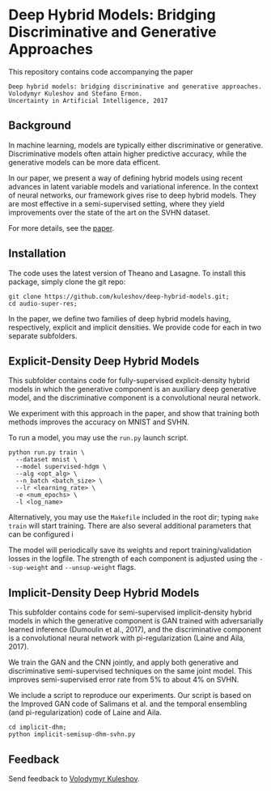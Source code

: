 Deep Hybrid Models: Bridging Discriminative and Generative Approaches
=====================================================================

This repository contains code accompanying the paper

```
Deep hybrid models: bridging discriminative and generative approaches.
Volodymyr Kuleshov and Stefano Ermon.
Uncertainty in Artificial Intelligence, 2017
```

## Background

In machine learning, models are typically either discriminative or generative.
Discriminative models often attain higher predictive accuracy, 
while the generative models can be more data efficent.

In our paper, we present a way of defining hybrid models using recent advances in latent variable models and variational inference.
In the context of neural networks, our framework gives rise to deep hybrid models. They are most effective in a semi-supervised setting, where they yield improvements over the state of the art on the SVHN dataset.

For more details, see the [paper](http://web.stanford.edu/~kuleshov/papers/uai2017.pdf).

## Installation

The code uses the latest version of Theano and Lasagne.
To install this package, simply clone the git repo:

```
git clone https://github.com/kuleshov/deep-hybrid-models.git;
cd audio-super-res;
```

In the paper, we define two families of deep hybrid models having, respectively, explicit and implicit densities.
We provide code for each in two separate subfolders.

## Explicit-Density Deep Hybrid Models

This subfolder contains code for fully-supervised explicit-density hybrid models 
in which the generative component is an auxiliary deep generative model, and the discriminative component is a convolutional neural network.

We experiment with this approach in the paper, and show that training both methods improves the accuracy on MNIST and SVHN.

To run a model, you may use the `run.py` launch script.

```
python run.py train \
  --dataset mnist \
  --model supervised-hdgm \
  --alg <opt_alg> \
  --n_batch <batch_size> \
  --lr <learning_rate> \
  -e <num_epochs> \
  -l <log_name>
```

Alternatively, you may use the `Makefile` included in the root dir; typing `make train` will start training. There are also several additional parameters that can be configured i

The model will periodically save its weights and report training/validation losses in the logfile.
The strength of each component is adjusted using the `--sup-weight` and `--unsup-weight` flags.

## Implicit-Density Deep Hybrid Models

This subfolder contains code for semi-supervised implicit-density hybrid models 
in which the generative component is GAN trained with adversarially learned inference (Dumoulin et al., 2017), and the discriminative component is a convolutional neural network with pi-regularization (Laine and Aila, 2017).

We train the GAN and the CNN jointly, and apply both generative and discriminative semi-supervised techniques on the same joint model. This improves semi-supervised error rate from 5% to about 4% on SVHN.

We include a script to reproduce our experiments. Our script is based on the Improved GAN code of Salimans et al. and the temporal ensembling (and pi-regularization) code of Laine and Aila.

```
cd implicit-dhm;
python implicit-semisup-dhm-svhn.py
```

## Feedback

Send feedback to [Volodymyr Kuleshov](http://www.stanford.edu/~kuleshov).
